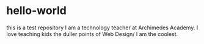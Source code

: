# hello-world
this is a test repository
I am a technology teacher at Archimedes Academy.
I love teaching kids the duller points of Web Design/
I am the coolest.
